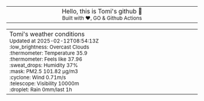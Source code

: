 
<div align="center">
<table>
<tbody>
<td align="center">
<img width="2000" height="0"><br>
Hello, this is Tomi's github 👋<br>
<sup>Built with ❤️, GO & Github Actions</sup><br>
<img width="2000" height="0">
</td>
</tbody>
</table>
</div>
<table>
<tbody>
<td align="left">
<img width="2000" height="0"><br>
Tomi's weather conditions<br>
<sup>Updated at 2025-02-12T08:54:13Z</sup><br>
<sup>:low_brightness: Overcast Clouds</sup><br>
<sup>:thermometer: Temperature 35.9 </sup><br>
<sup>:thermometer: Feels like 37.96</sup><br>
<sup>:sweat_drops: Humidity 37%</sup><br>
<sup>:mask: PM2.5 101.82 μg/m3</sup><br>
<sup>:cyclone: Wind 0.71m/s </sup><br>
<sup>:telescope: Visibility 10000m </sup><br>
<sup>:droplet: Rain 0mm/last 1h </sup><br>
<img width="2000" height="0">
</td>
<td align="left">
<img width="2000" height="0"><br>
<br>
<img width="2000" height="0">
</td>
</tbody>
</table>
</div>
    